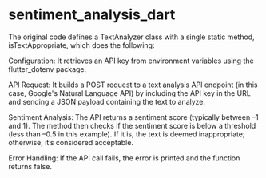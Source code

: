 # sentiment_analysis_dart

The original code defines a TextAnalyzer class with a single static method, isTextAppropriate, which does the following:

Configuration:
It retrieves an API key from environment variables using the flutter_dotenv package.

API Request:
It builds a POST request to a text analysis API endpoint (in this case, Google's Natural Language API) by including the API key in the URL and sending a JSON payload containing the text to analyze.

Sentiment Analysis:
The API returns a sentiment score (typically between –1 and 1). The method then checks if the sentiment score is below a threshold (less than –0.5 in this example). If it is, the text is deemed inappropriate; otherwise, it’s considered acceptable.

Error Handling:
If the API call fails, the error is printed and the function returns false.
